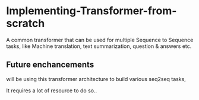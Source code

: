 # Implementing-Transformer-from-scratch
A common transformer that can be used for multiple Sequence to Sequence tasks, like Machine translation, text summarization,  question &amp; answers etc.

## Future enchancements
will be using this transformer architecture to build various seq2seq tasks,

It requires a lot of resource to do so.. 
